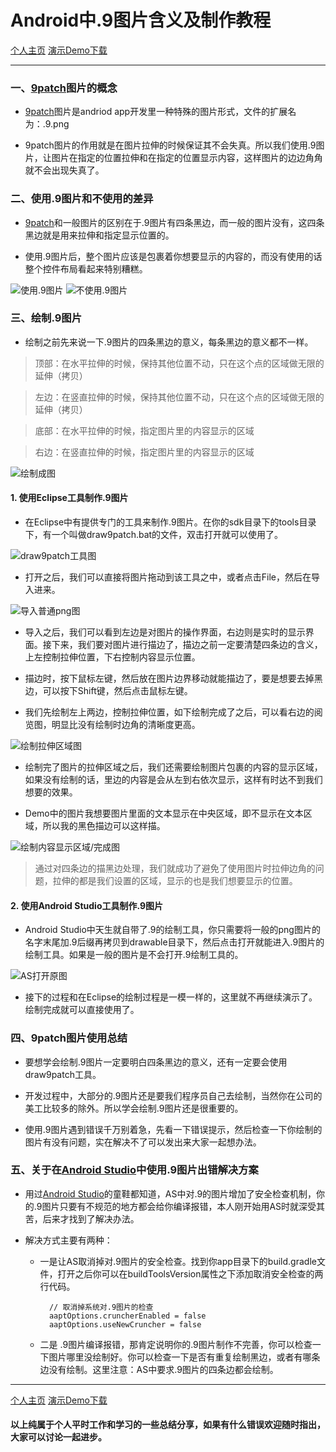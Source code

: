 # Android中.9图片含义及制作教程
[个人主页](http://www.jianshu.com/users/64f479a1cef7/latest_articles)
[演示Demo下载](https://github.com/PingerWan/9PatchDemo)
 
---

### 一、[9patch](http://baike.baidu.com/link?url=hIV5poUxtU0ntjDyEZxxkB0IIKeiIEU5XIrIVisfOZjbifl1X4ayg_SU8NbXn3Hy6M_3AD9rn-4PDYhX8eC9sa)图片的概念

* [9patch](http://baike.baidu.com/link?url=hIV5poUxtU0ntjDyEZxxkB0IIKeiIEU5XIrIVisfOZjbifl1X4ayg_SU8NbXn3Hy6M_3AD9rn-4PDYhX8eC9sa)图片是andriod app开发里一种特殊的图片形式，文件的扩展名为：.9.png


* 9patch图片的作用就是在图片拉伸的时候保证其不会失真。所以我们使用.9图片，让图片在指定的位置拉伸和在指定的位置显示内容，这样图片的边边角角就不会出现失真了。


### 二、使用.9图片和不使用的差异
* [9patch](http://baike.baidu.com/link?url=hIV5poUxtU0ntjDyEZxxkB0IIKeiIEU5XIrIVisfOZjbifl1X4ayg_SU8NbXn3Hy6M_3AD9rn-4PDYhX8eC9sa)和一般图片的区别在于.9图片有四条黑边，而一般的图片没有，这四条黑边就是用来拉伸和指定显示位置的。

* 使用.9图片后，整个图片应该是包裹着你想要显示的内容的，而没有使用的话整个控件布局看起来特别糟糕。


![使用.9图片](http://upload-images.jianshu.io/upload_images/2786991-7641688c3314509c.png?imageMogr2/auto-orient/strip%7CimageView2/2/w/1240)
![不使用.9图片](http://upload-images.jianshu.io/upload_images/2786991-c63c5a22202cbf05.png?imageMogr2/auto-orient/strip%7CimageView2/2/w/1240)


### 三、绘制.9图片
* 绘制之前先来说一下.9图片的四条黑边的意义，每条黑边的意义都不一样。

> 顶部：在水平拉伸的时候，保持其他位置不动，只在这个点的区域做无限的延伸（拷贝）

> 左边：在竖直拉伸的时候，保持其他位置不动，只在这个点的区域做无限的延伸（拷贝）

> 底部：在水平拉伸的时候，指定图片里的内容显示的区域

> 右边：在竖直拉伸的时候，指定图片里的内容显示的区域


![绘制成图](http://upload-images.jianshu.io/upload_images/2786991-d0ddc81d9df022f9.png?imageMogr2/auto-orient/strip%7CimageView2/2/w/1240)


#### 1. 使用Eclipse工具制作.9图片
* 在Eclipse中有提供专门的工具来制作.9图片。在你的sdk目录下的tools目录下，有一个叫做draw9patch.bat的文件，双击打开就可以使用了。

![draw9patch工具图](http://upload-images.jianshu.io/upload_images/2786991-0b43797cbf9402fc.png?imageMogr2/auto-orient/strip%7CimageView2/2/w/1240)


* 打开之后，我们可以直接将图片拖动到该工具之中，或者点击File，然后在导入进来。


![导入普通png图](http://upload-images.jianshu.io/upload_images/2786991-0d511d84276b1a10.png?imageMogr2/auto-orient/strip%7CimageView2/2/w/1240)

* 导入之后，我们可以看到左边是对图片的操作界面，右边则是实时的显示界面。接下来，我们要对图片进行描边了，描边之前一定要清楚四条边的含义，上左控制拉伸位置，下右控制内容显示位置。

* 描边时，按下鼠标左键，然后放在图片边界移动就能描边了，要是想要去掉黑边，可以按下Shift键，然后点击鼠标左键。

* 我们先绘制左上两边，控制拉伸位置，如下绘制完成了之后，可以看右边的阅览图，明显比没有绘制时边角的清晰度更高。

![绘制拉伸区域图](http://upload-images.jianshu.io/upload_images/2786991-083cf27a9cdedbb7.png?imageMogr2/auto-orient/strip%7CimageView2/2/w/1240)

* 绘制完了图片的拉伸区域之后，我们还需要绘制图片包裹的内容的显示区域，如果没有绘制的话，里边的内容是会从左到右依次显示，这样有时达不到我们想要的效果。

* Demo中的图片我想要图片里面的文本显示在中央区域，即不显示在文本区域，所以我的黑色描边可以这样描。

![绘制内容显示区域/完成图](http://upload-images.jianshu.io/upload_images/2786991-089a993c984542a1.png?imageMogr2/auto-orient/strip%7CimageView2/2/w/1240)

> 通过对四条边的描黑边处理，我们就成功了避免了使用图片时拉伸边角的问题，拉伸的都是我们设置的区域，显示的也是我们想要显示的位置。


#### 2. 使用Android Studio工具制作.9图片
* Android Studio中天生就自带了.9的绘制工具，你只需要将一般的png图片的名字末尾加.9后缀再拷贝到drawable目录下，然后点击打开就能进入.9图片的绘制工具。如果是一般的图片是不会打开.9绘制工具的。


![AS打开原图](http://upload-images.jianshu.io/upload_images/2786991-ea33798a77d24c4b.png?imageMogr2/auto-orient/strip%7CimageView2/2/w/1240)

* 接下的过程和在Eclipse的绘制过程是一模一样的，这里就不再继续演示了。绘制完成就可以直接使用了。


### 四、9patch图片使用总结
* 要想学会绘制.9图片一定要明白四条黑边的意义，还有一定要会使用draw9patch工具。

* 开发过程中，大部分的.9图片还是要我们程序员自己去绘制，当然你在公司的美工比较多的除外。所以学会绘制.9图片还是很重要的。

* 使用.9图片遇到错误千万别着急，先看一下错误提示，然后检查一下你绘制的图片有没有问题，实在解决不了可以发出来大家一起想办法。


### 五、关于在[Android Studio](http://www.android-studio.org/)中使用.9图片出错解决方案
* 用过[Android Studio](http://www.android-studio.org/)的童鞋都知道，AS中对.9的图片增加了安全检查机制，你的.9图片只要有不规范的地方都会给你编译报错，本人刚开始用AS时就深受其苦，后来才找到了解决办法。

* 解决方式主要有两种：
	* 一是让AS取消掉对.9图片的安全检查。找到你app目录下的build.gradle文件，打开之后你可以在buildToolsVersion属性之下添加取消安全检查的两行代码。
	
		    // 取消掉系统对.9图片的检查
		    aaptOptions.cruncherEnabled = false
		    aaptOptions.useNewCruncher = false
	* 二是 .9图片编译报错，那肯定说明你的.9图片制作不完善，你可以检查一下图片哪里没绘制好。你可以检查一下是否有重复绘制黑边，或者有哪条边没有绘制。这里注意：AS中要求.9图片的四条边都会绘制。

---
[个人主页](http://www.jianshu.com/users/64f479a1cef7/latest_articles)
[演示Demo下载](https://github.com/PingerWan/9PatchDemo)
####  以上纯属于个人平时工作和学习的一些总结分享，如果有什么错误欢迎随时指出，大家可以讨论一起进步。

